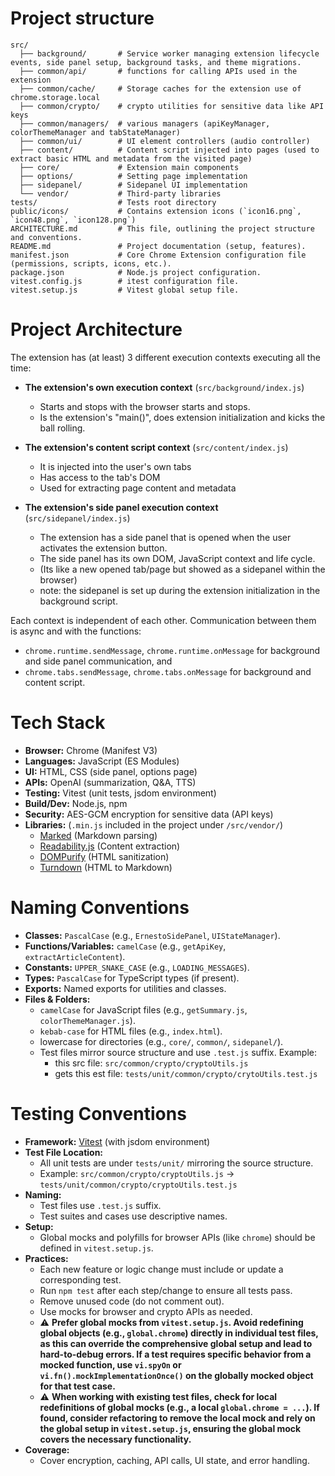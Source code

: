 # Project structure

```
src/
  ├── background/       # Service worker managing extension lifecycle events, side panel setup, background tasks, and theme migrations.
  ├── common/api/       # functions for calling APIs used in the extension 
  ├── common/cache/     # Storage caches for the extension use of chrome.storage.local
  ├── common/crypto/    # crypto utilities for sensitive data like API keys
  ├── common/managers/  # various managers (apiKeyManager, colorThemeManager and tabStateManager)
  ├── common/ui/        # UI element controllers (audio controller)
  ├── content/          # Content script injected into pages (used to extract basic HTML and metadata from the visited page)
  ├── core/             # Extension main components 
  ├── options/          # Setting page implementation
  ├── sidepanel/        # Sidepanel UI implementation
  └── vendor/           # Third-party libraries
tests/                  # Tests root directory
public/icons/           # Contains extension icons (`icon16.png`, `icon48.png`, `icon128.png`)
ARCHITECTURE.md         # This file, outlining the project structure and conventions.
README.md               # Project documentation (setup, features).
manifest.json           # Core Chrome Extension configuration file (permissions, scripts, icons, etc.).
package.json            # Node.js project configuration.
vitest.config.js        # itest configuration file.
vitest.setup.js         # Vitest global setup file.
```

# Project Architecture

The extension has (at least) 3 different execution contexts executing all the time:

- **The extension's own execution context** (`src/background/index.js`)
  - Starts and stops with the browser starts and stops.
  - Is the extension's "main()", does extension initialization and kicks the ball rolling.

- **The extension's content script context** (`src/content/index.js`)
  - It is injected into the user's own tabs
  - Has access to the tab's DOM
  - Used for extracting page content and metadata

- **The extension's side panel execution context** (`src/sidepanel/index.js`)
  - The extension has a side panel that is opened when the user activates the extension button. 
  - The side panel has its own DOM, JavaScript context and life cycle. 
  - (Its like a new opened tab/page but showed as a sidepanel within the browser)
  - note: the sidepanel is set up during the extension initialization in the background script. 

Each context is independent of each other. Communication between them is async and with the functions: 

- `chrome.runtime.sendMessage`, `chrome.runtime.onMessage` for background and side panel communication, and
-  `chrome.tabs.sendMessage`, `chrome.tabs.onMessage` for background and content script.

# Tech Stack

- **Browser:** Chrome (Manifest V3)
- **Languages:** JavaScript (ES Modules)
- **UI:** HTML, CSS (side panel, options page)
- **APIs:** OpenAI (summarization, Q&A, TTS)
- **Testing:** Vitest (unit tests, jsdom environment)
- **Build/Dev:** Node.js, npm
- **Security:** AES-GCM encryption for sensitive data (API keys)
- **Libraries:**  (`.min.js` included in the project under `/src/vendor/`)
  - [Marked](https://github.com/markedjs/marked) (Markdown parsing)
  - [Readability.js](https://github.com/mozilla/readability) (Content extraction)
  - [DOMPurify](https://github.com/cure53/DOMPurify) (HTML sanitization)
  - [Turndown](https://github.com/mixmark-io/turndown) (HTML to Markdown)


# Naming Conventions

- **Classes:** `PascalCase` (e.g., `ErnestoSidePanel`, `UIStateManager`).
- **Functions/Variables:** `camelCase` (e.g., `getApiKey`, `extractArticleContent`).
- **Constants:** `UPPER_SNAKE_CASE` (e.g., `LOADING_MESSAGES`).
- **Types:** `PascalCase` for TypeScript types (if present).
- **Exports:** Named exports for utilities and classes.
- **Files & Folders:**
  - `camelCase` for JavaScript files (e.g., `getSummary.js`, `colorThemeManager.js`).
  - `kebab-case` for HTML files (e.g., `index.html`).
  - lowercase for directories (e.g., `core/`, `common/`, `sidepanel/`).
  - Test files mirror source structure and use `.test.js` suffix. Example:
    - this src file: `src/common/crypto/cryptoUtils.js`
    - gets this est file: `tests/unit/common/crypto/crytoUtils.test.js`


# Testing Conventions

- **Framework:** [Vitest](https://vitest.dev/) (with jsdom environment)
- **Test File Location:**
  - All unit tests are under `tests/unit/` mirroring the source structure.
  - Example: `src/common/crypto/cryptoUtils.js` → `tests/unit/common/crypto/cryptoUtils.test.js`
- **Naming:**
  - Test files use `.test.js` suffix.
  - Test suites and cases use descriptive names.
- **Setup:**
  - Global mocks and polyfills for browser APIs (like `chrome`) should be defined in `vitest.setup.js`.
- **Practices:**
  - Each new feature or logic change must include or update a corresponding test.
  - Run `npm test` after each step/change to ensure all tests pass.
  - Remove unused code (do not comment out).
  - Use mocks for browser and crypto APIs as needed.
  - ⚠️ **Prefer global mocks from `vitest.setup.js`. Avoid redefining global objects (e.g., `global.chrome`) directly in individual test files, as this can override the comprehensive global setup and lead to hard-to-debug errors. If a test requires specific behavior from a mocked function, use `vi.spyOn` or `vi.fn().mockImplementationOnce()` on the globally mocked object for that test case.**
  - ⚠️ **When working with existing test files, check for local redefinitions of global mocks (e.g., a local `global.chrome = ...`). If found, consider refactoring to remove the local mock and rely on the global setup in `vitest.setup.js`, ensuring the global mock covers the necessary functionality.**
- **Coverage:**
  - Cover encryption, caching, API calls, UI state, and error handling.